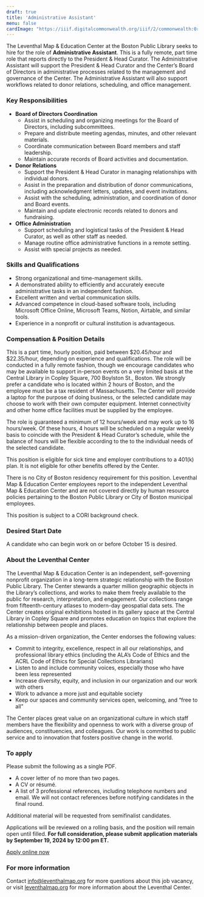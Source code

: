 ```yaml
---
draft: true
title: 'Administrative Assistant'
menu: false
cardImage: "https://iiif.digitalcommonwealth.org/iiif/2/commonwealth:0r96fp54z/2154,1509,1185,1071/pct:50/0/default.jpg"
---
```


The Leventhal Map & Education Center at the Boston Public Library seeks to hire for the role of **Administrative Assistant**. This is a fully remote, part time role that reports directly to the President & Head Curator. The Administrative Assistant will support the President & Head Curator and the Center’s Board of Directors in administrative processes related to the management and governance of the Center. The Administrative Assistant will also support  workflows related to donor relations, scheduling, and office management.

### Key Responsibilities

- **Board of Directors Coordination**
    - Assist in scheduling and organizing meetings for the Board of Directors, including subcommittees.
    - Prepare and distribute meeting agendas, minutes, and other relevant materials.
    - Coordinate communication between Board members and staff leadership.
    - Maintain accurate records of Board activities and documentation.
- **Donor Relations**
    - Support the President & Head Curator in managing relationships with individual donors.
    - Assist in the preparation and distribution of donor communications, including acknowledgment letters, updates, and event invitations.
    - Assist with the scheduling, administration, and coordination of donor and Board events.
    - Maintain and update electronic records related to donors and fundraising.
- **Office Administration**
    - Support scheduling and logistical tasks of the President & Head Curator, as well as other staff as needed.
    - Manage routine office administrative functions in a remote setting.
    - Assist with special projects as needed.

### Skills and Qualifications

- Strong organizational and time-management skills.
- A demonstrated ability to efficiently and accurately execute administrative tasks in an independent fashion.
- Excellent written and verbal communication skills.
- Advanced competence in cloud-based software tools, including Microsoft Office Online, Microsoft Teams, Notion, Airtable, and similar tools.
- Experience in a nonprofit or cultural institution is advantageous.

### Compensation & Position Details

This is a part time, hourly position, paid between $20.45/hour and $22.35/hour, depending on experience and qualifications. The role will be conducted in a fully remote fashion, though we encourage candidates who may be available to support in-person events on a very limited basis at the Central Library in Copley Square, 700 Boylston St., Boston. We strongly prefer a candidate who is located within 2 hours of Boston, and the employee must be a tax resident of Massachusetts. The Center will provide a laptop for the purpose of doing business, or the selected candidate may choose to work with their own computer equipment. Internet connectivity and other home office facilities must be supplied by the employee.

The role is guaranteed a minimum of 12 hours/week and may work up to 16 hours/week. Of these hours, 4 hours will be scheduled on a regular weekly basis to coincide with the President & Head Curator’s schedule, while the balance of hours will be flexible according to the to the individual needs of the selected candidate.

This position is eligible for sick time and employer contributions to a 401(k) plan. It is not eligible for other benefits offered by the Center.

There is no City of Boston residency requirement for this position. Leventhal Map & Education Center employees report to the independent Leventhal Map & Education Center and are not covered directly by human resource policies pertaining to the Boston Public Library or City of Boston municipal employees.

This position is subject to a CORI background check.

### Desired Start Date

A candidate who can begin work on or before October 15 is desired.

### About the Leventhal Center

The Leventhal Map & Education Center is an independent, self-governing nonprofit organization in a long-term strategic relationship with the Boston Public Library. The Center stewards a quarter million geographic objects in the Library’s collections, and works to make them freely available to the public for research, interpretation, and engagement. Our collections range from fifteenth-century atlases to modern-day geospatial data sets. The Center creates original exhibitions hosted in its gallery space at the Central Library in Copley Square and promotes education on topics that explore the relationship between people and places.

As a mission-driven organization, the Center endorses the following values:

- Commit to integrity, excellence, respect in all our relationships, and professional library ethics (including the ALA’s Code of Ethics and the ACRL Code of Ethics for Special Collections Librarians)
- Listen to and include community voices, especially those who have been less represented
- Increase diversity, equity, and inclusion in our organization and our work with others
- Work to advance a more just and equitable society
- Keep our spaces and community services open, welcoming, and “free to all”

The Center places great value on an organizational culture in which staff members have the flexibility and openness to work with a diverse group of audiences, constituencies, and colleagues. Our work is committed to public service and to innovation that fosters positive change in the world.

### To apply

Please submit the following as a single PDF.

- A cover letter of no more than two pages.
- A CV or résumé.
- A list of 3 professional references, including telephone numbers and email. We will not contact references before notifying candidates in the final round.

Additional material will be requested from semifinalist candidates.

Applications will be reviewed on a rolling basis, and the position will remain open until filled. **For full consideration, please submit application materials by September 19, 2024 by 12:00 pm ET.**

<a href="https://tally.so/r/mVVYW6" class="btn btn-lg btn-primary-outline">Apply online now</a>

### For more information

Contact [info@leventhalmap.org](mailto:info@leventhalmap.org) for more questions about this job vacancy, or visit [leventhalmap.org](https://leventhalmap.org/) for more information about the Leventhal Center.
